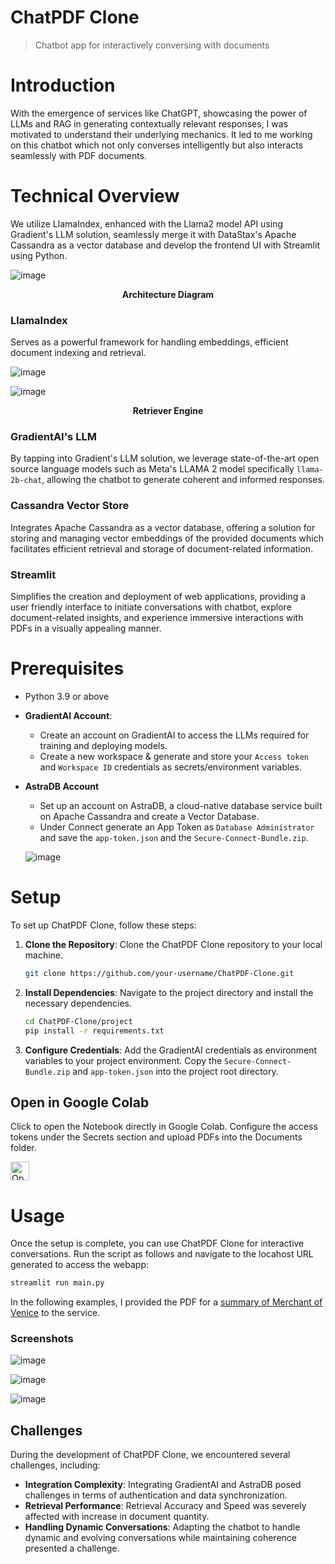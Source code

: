 # ChatPDF Clone
> Chatbot app for interactively conversing with documents

# Introduction

With the emergence of services like ChatGPT, showcasing the power of LLMs and RAG in generating contextually relevant responses, I was motivated to understand their underlying mechanics. It led to me working on this chatbot which not only converses intelligently but also interacts seamlessly with PDF documents.

# Technical Overview

We utilize LlamaIndex, enhanced with the Llama2 model API using Gradient's LLM solution, seamlessly merge it with DataStax's Apache Cassandra as a vector database and develop the frontend UI with Streamlit using Python.

![image](https://github.com/SourasishBasu/ChatPDF-clone-llama2b/assets/89185962/89c8505f-4c5a-429c-bade-03e4fdc7f7d2)
<p align="center"><strong>Architecture Diagram</strong></p>

### LlamaIndex
Serves as a powerful framework for handling embeddings, efficient document indexing and retrieval. 

![image](https://github.com/SourasishBasu/ChatPDF-clone-llama2b/assets/89185962/e6588ecf-f1ec-49ab-b354-11f23a76ea08)

![image](https://github.com/SourasishBasu/ChatPDF-clone-llama2b/assets/89185962/be5095a7-4b4c-409c-861d-1a6c33092ddd)
<p align="center"><strong>Retriever Engine</strong></p>

### GradientAI's LLM
By tapping into Gradient's LLM solution, we leverage state-of-the-art open source language models such as Meta's LLAMA 2 model specifically `llama-2b-chat`, allowing the chatbot to generate coherent and informed responses. 

### Cassandra Vector Store
Integrates Apache Cassandra as a vector database, offering a solution for storing and managing vector embeddings of the provided documents which facilitates efficient retrieval and storage of document-related information.

### Streamlit
Simplifies the creation and deployment of web applications, providing a user friendly interface to initiate conversations with chatbot, explore document-related insights, and experience immersive interactions with PDFs in a visually appealing manner.

# Prerequisites

- Python 3.9 or above
- **GradientAI Account**:
  - Create an account on GradientAI to access the LLMs required for training and deploying models.
  - Create a new workspace & generate and store your `Access token` and `Workspace ID` credentials as secrets/environment variables.

- **AstraDB Account**
  - Set up an account on AstraDB, a cloud-native database service built on Apache Cassandra and create a Vector Database.
  - Under Connect generate an App Token as `Database Administrator` and save the `app-token.json` and the `Secure-Connect-Bundle.zip`.

  ![image](https://github.com/SourasishBasu/ChatPDF-clone-llama2b/assets/89185962/50570a51-fade-485d-b747-f8ba308f16e7)

# Setup

To set up ChatPDF Clone, follow these steps:

1. **Clone the Repository**: Clone the ChatPDF Clone repository to your local machine.
   ```bash
   git clone https://github.com/your-username/ChatPDF-Clone.git
   ```

2. **Install Dependencies**: Navigate to the project directory and install the necessary dependencies.
   ```bash
   cd ChatPDF-Clone/project
   pip install -r requirements.txt
   ```

3. **Configure Credentials**: Add the GradientAI credentials as environment variables to your project environment. Copy the `Secure-Connect-Bundle.zip` and `app-token.json` into the project root directory.

## Open in Google Colab

Click to open the Notebook directly in Google Colab. Configure the access tokens under the Secrets section and upload PDFs into the Documents folder.

<p><a href="https://colab.research.google.com/github/SourasishBasu/ChatPDF-clone-llama2b/blob/main/ChatPDF_Clone.ipynb" target="_blank"><img height="30" src="https://colab.research.google.com/assets/colab-badge.svg" alt="Open In Colab"/></a></p>

# Usage

Once the setup is complete, you can use ChatPDF Clone for interactive conversations. Run the script as follows and navigate to the locahost URL generated to access the webapp:

```bash
streamlit run main.py
```

In the following examples, I provided the PDF for a [summary of Merchant of Venice](https://pennstatelaw.psu.edu/_file/TheMerchantofVeniceSummary.pdf) to the service.

### Screenshots

![image](https://github.com/SourasishBasu/ChatPDF-clone-llama2b/assets/89185962/503c9af3-3f25-4b49-9a78-e4fb90444a85)

![image](https://github.com/SourasishBasu/ChatPDF-clone-llama2b/assets/89185962/3c632afd-a807-408b-80c5-1fe815d4a41e)

![image](https://github.com/SourasishBasu/ChatPDF-clone-llama2b/assets/89185962/526195de-ca55-4289-9c72-694ba6e6c2b5)


## Challenges

During the development of ChatPDF Clone, we encountered several challenges, including:

- **Integration Complexity**: Integrating GradientAI and AstraDB posed challenges in terms of authentication and data synchronization.
- **Retrieval Performance**: Retrieval Accuracy and Speed was severely affected with increase in document quantity.
- **Handling Dynamic Conversations**: Adapting the chatbot to handle dynamic and evolving conversations while maintaining coherence presented a challenge.
